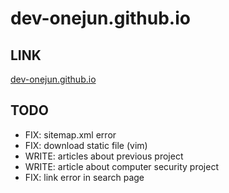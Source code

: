 # dev-onejun.github.io

## LINK

[dev-onejun.github.io](https://dev-onejun.github.io)

## TODO

* FIX: sitemap.xml error
* FIX: download static file (vim)
* WRITE: articles about previous project
* WRITE: article about computer security project
* FIX: link error in search page
